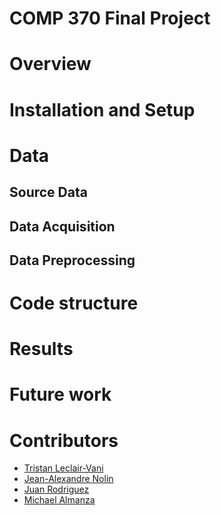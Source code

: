# COMP 370 Final Project

# Overview

# Installation and Setup

# Data

## Source Data

## Data Acquisition

## Data Preprocessing

# Code structure

# Results

# Future work

# Contributors

- [Tristan Leclair-Vani](https://github.com/TristanLeclair)
- [Jean-Alexandre Nolin](https://github.com/JANolin)
- [Juan Rodriguez](https://github.com/JiRodriguez2411)
- [Michael Almanza](https://github.com/MichaelAlmanza)
